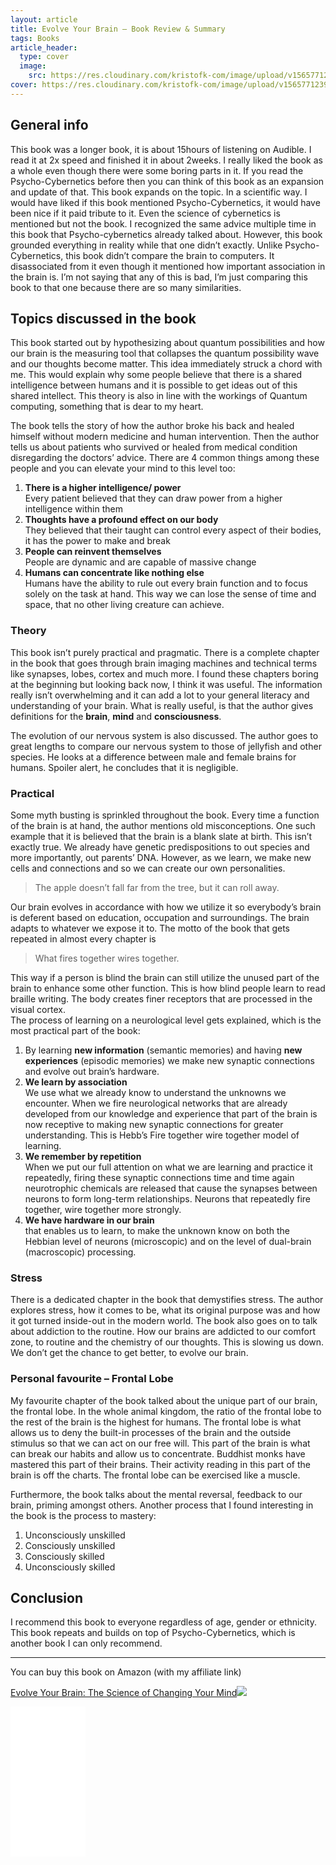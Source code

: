 ```yaml
---
layout: article
title: Evolve Your Brain – Book Review & Summary
tags: Books
article_header:
  type: cover
  image:
    src: https://res.cloudinary.com/kristofk-com/image/upload/v1565771239/kristofk-com/posts/2018-04-28-Evolve-Your-Brain%E2%80%93Book-Review-Summary/evolv-your-brain-jow-dispenza-book-review-and-summary-thumbnail-min.png
cover: https://res.cloudinary.com/kristofk-com/image/upload/v1565771239/kristofk-com/posts/2018-04-28-Evolve-Your-Brain%E2%80%93Book-Review-Summary/evolv-your-brain-jow-dispenza-book-review-and-summary-thumbnail-min.png
---
```


## General info

This book was a longer book, it is about 15hours of listening on Audible. I read it at 2x speed and finished it in about 2weeks. I really liked the book as a whole even though there were some boring parts in it. If you read the Psycho-Cybernetics before then you can think of this book as an expansion and update of that. This book expands on the topic. In a scientific way. I would have liked if this book mentioned Psycho-Cybernetics, it would have been nice if it paid tribute to it. Even the science of cybernetics is mentioned but not the book. I recognized the same advice multiple time in this book that Psycho-cybernetics already talked about. However, this book grounded everything in reality while that one didn’t exactly. Unlike Psycho-Cybernetics, this book didn’t compare the brain to computers. It disassociated from it even though it mentioned how important association in the brain is. I’m not saying that any of this is bad, I’m just comparing this book to that one because there are so many similarities.

## Topics discussed in the book

This book started out by hypothesizing about quantum possibilities and how our brain is the measuring tool that collapses the quantum possibility wave and our thoughts become matter. This idea immediately struck a chord with me. This would explain why some people believe that there is a shared intelligence between humans and it is possible to get ideas out of this shared intellect. This theory is also in line with the workings of Quantum computing, something that is dear to my heart.

The book tells the story of how the author broke his back and healed himself without modern medicine and human intervention. Then the author tells us about patients who survived or healed from medical condition disregarding the doctors’ advice. There are 4 common things among these people and you can elevate your mind to this level too:

1.  **There is a higher intelligence/ power**  
    Every patient believed that they can draw power from a higher intelligence within them
2.  **Thoughts have a profound effect on our body**  
    They believed that their taught can control every aspect of their bodies, it has the power to make and break
3.  **People can reinvent themselves**  
    People are dynamic and are capable of massive change
4.  **Humans can concentrate like nothing else**  
    Humans have the ability to rule out every brain function and to focus solely on the task at hand. This way we can lose the sense of time and space, that no other living creature can achieve.

### Theory

This book isn’t purely practical and pragmatic. There is a complete chapter in the book that goes through brain imaging machines and technical terms like synapses, lobes, cortex and much more. I found these chapters boring at the beginning but looking back now, I think it was useful. The information really isn’t overwhelming and it can add a lot to your general literacy and understanding of your brain. What is really useful, is that the author gives definitions for the **brain**, **mind** and **consciousness**.

The evolution of our nervous system is also discussed. The author goes to great lengths to compare our nervous system to those of jellyfish and other species. He looks at a difference between male and female brains for humans. Spoiler alert, he concludes that it is negligible.

### Practical

Some myth busting is sprinkled throughout the book. Every time a function of the brain is at hand, the author mentions old misconceptions. One such example that it is believed that the brain is a blank slate at birth. This isn’t exactly true. We already have genetic predispositions to out species and more importantly, out parents’ DNA. However, as we learn, we make new cells and connections and so we can create our own personalities.

> The apple doesn’t fall far from the tree, but it can roll away.

Our brain evolves in accordance with how we utilize it so everybody’s brain is deferent based on education, occupation and surroundings. The brain adapts to whatever we expose it to. The motto of the book that gets repeated in almost every chapter is

> What fires together wires together.

This way if a person is blind the brain can still utilize the unused part of the brain to enhance some other function. This is how blind people learn to read braille writing. The body creates finer receptors that are processed in the visual cortex.  
The process of learning on a neurological level gets explained, which is the most practical part of the book:

1.  By learning **new information** (semantic memories) and having **new experiences** (episodic memories) we make new synaptic connections and evolve out brain’s hardware.
2.  **We learn by association**  
    We use what we already know to understand the unknowns we encounter. When we fire neurological networks that are already developed from our knowledge and experience that part of the brain is now receptive to making new synaptic connections for greater understanding. This is Hebb’s Fire together wire together model of learning.
3.  **We remember by repetition**  
    When we put our full attention on what we are learning and practice it repeatedly, firing these synaptic connections time and time again neurotrophic chemicals are released that cause the synapses between neurons to form long-term relationships. Neurons that repeatedly fire together, wire together more strongly.
4.  **We have hardware in our brain**  
    that enables us to learn, to make the unknown know on both the Hebbian level of neurons (microscopic) and on the level of dual-brain (macroscopic) processing.

### Stress

There is a dedicated chapter in the book that demystifies stress. The author explores stress, how it comes to be, what its original purpose was and how it got turned inside-out in the modern world. The book also goes on to talk about addiction to the routine. How our brains are addicted to our comfort zone, to routine and the chemistry of our thoughts. This is slowing us down. We don’t get the chance to get better, to evolve our brain.

### Personal favourite – Frontal Lobe

My favourite chapter of the book talked about the unique part of our brain, the frontal lobe. In the whole animal kingdom, the ratio of the frontal lobe to the rest of the brain is the highest for humans. The frontal lobe is what allows us to deny the built-in processes of the brain and the outside stimulus so that we can act on our free will. This part of the brain is what can break our habits and allow us to concentrate. Buddhist monks have mastered this part of their brains. Their activity reading in this part of the brain is off the charts. The frontal lobe can be exercised like a muscle.

Furthermore, the book talks about the mental reversal, feedback to our brain, priming amongst others. Another process that I found interesting in the book is the process to mastery:

1.  Unconsciously unskilled
2.  Consciously unskilled
3.  Consciously skilled
4.  Unconsciously skilled

## Conclusion

I recommend this book to everyone regardless of age, gender or ethnicity. This book repeats and builds on top of Psycho-Cybernetics, which is another book I can only recommend.

* * *

You can buy this book on Amazon (with my affiliate link)

[Evolve Your Brain: The Science of Changing Your Mind](https://www.amazon.com/gp/product/B01MR060FW/ref=as_li_tl?ie=UTF8&camp=1789&creative=9325&creativeASIN=B01MR060FW&linkCode=as2&tag=kk03f5-20&linkId=5f6be88bf420b209097f03b8a12acac7)![](//ir-na.amazon-adsystem.com/e/ir?t=kk03f5-20&l=am2&o=1&a=B01MR060FW)

<iframe style="width: 120px; height: 240px;" marginwidth="0" marginheight="0" scrolling="no" src="//ws-na.amazon-adsystem.com/widgets/q?ServiceVersion=20070822&amp;OneJS=1&amp;Operation=GetAdHtml&amp;MarketPlace=US&amp;source=ac&amp;ref=tf_til&amp;ad_type=product_link&amp;tracking_id=kk03f5-20&amp;marketplace=amazon&amp;region=US&amp;placement=B01MR060FW&amp;asins=B01MR060FW&amp;linkId=aa255c922bd06dcaae9e3f7617f633d2&amp;show_border=true&amp;link_opens_in_new_window=true&amp;price_color=333333&amp;title_color=0066c0&amp;bg_color=ffffff" width="300" height="150" frameborder="0"><br /></iframe>
